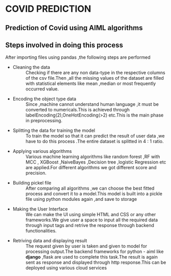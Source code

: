 <h1>COVID PREDICTION</h1>
<h2>Prediction of Covid using AIML algorithms</h2>
<h2>Steps involved in doing this process</h2>
<p>After importing files using pandas ,the following steps are performed</p>
<ul type="disk">
  <li><dl>
      <dt>Cleaning the data</dt>
      <dd>Checking if there are any non data-type in the respective columns of the csv file.Then ,all the missing values of the dataset are filled with statistical elements like mean ,median or most frequently occurred value.</dd>
      </dl>
  </li>
  <li><dl>
      <dt>Encoding the object type data</dt>
      <dd>Since ,machine cannot understand human language ,it must be converted to numericals.This is achieved through labelEncoding(2),OneHotEncoding(>2) etc.This is the main phase in preprocessing.</dd>
      </dl>
  </li>
  <li><dl>
      <dt>Splitting the data for training the model</dt>
      <dd>To train the model so that it can predict the result of user data ,we have to do this process .The entire dataset is splitted in 4 : 1 ratio.</dd>
      </dl>
  </li>
  <li><dl>
      <dt>Applying various algorithms</dt>
      <dd>Various machine learning algorithms like random forest ,RF with MCC , XGBoost ,NaiveBayes ,Decision tree ,logistic Regression etc are applied.For different algorithms we got different score and precision.</dd>
      </dl>
  </li>
  <li><dl>
      <dt>Building pickel file</dt>
      <dd>After comparing all algorithms ,we can choose the best fitted process and convert it to a model.This model is built into a pickle file using python modules  again ,and save to storage</dd>
      </dl></li>
  <li><dl>
      <dt>Making the User Interface</dt>
      <dd>We can make the UI using simple HTML and CSS or any other frameworks.We give user a space to input all the required data through input tags and retrive the response through backend functionalities.</dd>
      </dl></li>
  <li><dl>
      <dt>Retriving data and displaying result</dt>
      <dd>The request given by user is taken and given to model for processing output.The backend frameworks for python - aiml like <b>django</b> ,flask are used to complete this task.The result is again sent as response and displayed through http response.This can be deployed using various cloud services</dd>
      </dl></li>
</ul>

